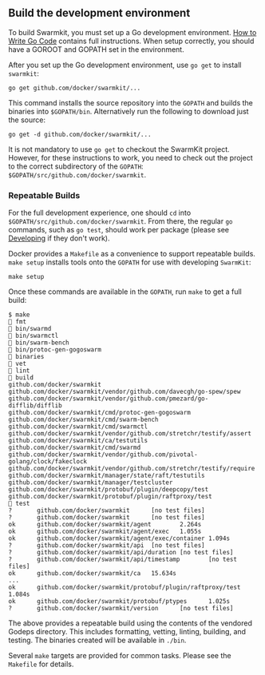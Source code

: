 ## Build the development environment

To build Swarmkit, you must set up a Go development environment.
[How to Write Go Code](https://golang.org/doc/code.html) contains full instructions.
When setup correctly, you should have a GOROOT and GOPATH set in the environment.

After you set up the Go development environment, use `go get` to install `swarmkit`:

	go get github.com/docker/swarmkit/...

This command installs the source repository into the `GOPATH` and builds the
binaries into `$GOPATH/bin`. Alternatively run the following to download just
the source:

	go get -d github.com/docker/swarmkit/...

It is not mandatory to use `go get` to checkout the SwarmKit project. However,
for these instructions to work, you need to check out the project to the
correct subdirectory of the `GOPATH`: `$GOPATH/src/github.com/docker/swarmkit`.

### Repeatable Builds

For the full development experience, one should `cd` into
`$GOPATH/src/github.com/docker/swarmkit`. From there, the regular `go`
commands, such as `go test`, should work per package (please see
[Developing](#developing) if they don't work).

Docker provides a `Makefile` as a convenience to support repeatable builds.
`make setup` installs tools onto the `GOPATH` for use with developing
`SwarmKit`:

	make setup

Once these commands are available in the `GOPATH`, run `make` to get a full
build:

	$ make
	🐳 fmt
	🐳 bin/swarmd
	🐳 bin/swarmctl
	🐳 bin/swarm-bench
	🐳 bin/protoc-gen-gogoswarm
	🐳 binaries
	🐳 vet
	🐳 lint
	🐳 build
	github.com/docker/swarmkit
	github.com/docker/swarmkit/vendor/github.com/davecgh/go-spew/spew
	github.com/docker/swarmkit/vendor/github.com/pmezard/go-difflib/difflib
	github.com/docker/swarmkit/cmd/protoc-gen-gogoswarm
	github.com/docker/swarmkit/cmd/swarm-bench
	github.com/docker/swarmkit/cmd/swarmctl
	github.com/docker/swarmkit/vendor/github.com/stretchr/testify/assert
	github.com/docker/swarmkit/ca/testutils
	github.com/docker/swarmkit/cmd/swarmd
	github.com/docker/swarmkit/vendor/github.com/pivotal-golang/clock/fakeclock
	github.com/docker/swarmkit/vendor/github.com/stretchr/testify/require
	github.com/docker/swarmkit/manager/state/raft/testutils
	github.com/docker/swarmkit/manager/testcluster
	github.com/docker/swarmkit/protobuf/plugin/deepcopy/test
	github.com/docker/swarmkit/protobuf/plugin/raftproxy/test
	🐳 test
	?       github.com/docker/swarmkit      [no test files]
	?       github.com/docker/swarmkit      [no test files]
	ok      github.com/docker/swarmkit/agent        2.264s
	ok      github.com/docker/swarmkit/agent/exec   1.055s
	ok      github.com/docker/swarmkit/agent/exec/container 1.094s
	?       github.com/docker/swarmkit/api  [no test files]
	?       github.com/docker/swarmkit/api/duration [no test files]
	?       github.com/docker/swarmkit/api/timestamp        [no test files]
	ok      github.com/docker/swarmkit/ca   15.634s
	...
	ok      github.com/docker/swarmkit/protobuf/plugin/raftproxy/test       1.084s
	ok      github.com/docker/swarmkit/protobuf/ptypes      1.025s
	?       github.com/docker/swarmkit/version      [no test files]

The above provides a repeatable build using the contents of the vendored
Godeps directory. This includes formatting, vetting, linting, building,
and testing. The binaries created will be available in `./bin`.

Several `make` targets are provided for common tasks. Please see the `Makefile`
for details.

